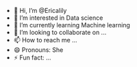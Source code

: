 - 👋 Hi, I’m @Ericalily
- 👀 I’m interested in Data science 
- 🌱 I’m currently learning Machine learning 
- 💞️ I’m looking to collaborate on ...
- 📫 How to reach me ...
- 😄 Pronouns: She
- ⚡ Fun fact: ...

<!---
Ericalily/Ericalily is a ✨ special ✨ repository because its `README.md` (this file) appears on your GitHub profile.
You can click the Preview link to take a look at your changes.
--->

